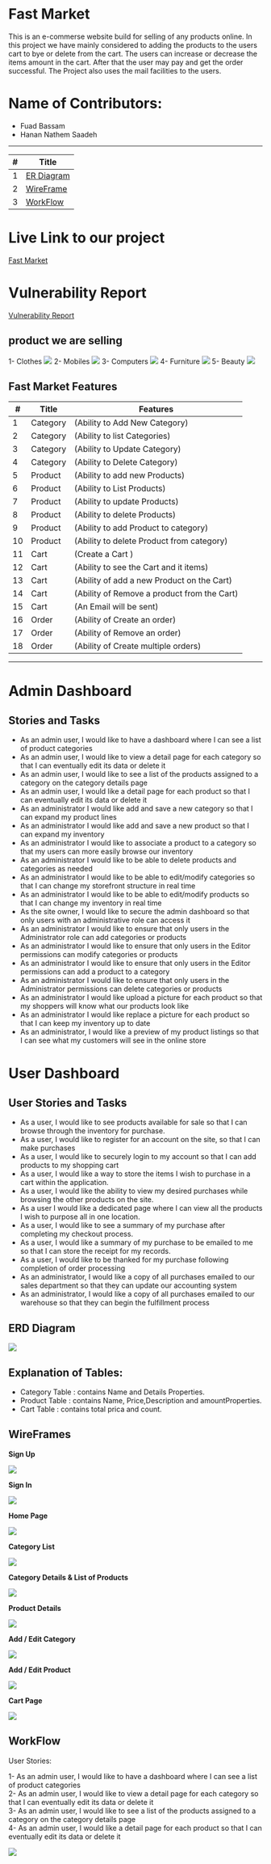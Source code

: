 # Fast Market

This is an e-commerse website build for selling of any products online. In this project we have mainly considered to adding the products to the users cart to bye or delete from the cart. The users can increase or decrease the items amount in the cart. After that the user may pay and get the order successful. The Project also uses the mail facilities to the users.

# Name of Contributors:
- Fuad Bassam
- Hanan Nathem Saadeh

---

#|Title
---|-----
1|[ER Diagram](#erd-diagram)
2|[WireFrame](#wireframes)
3|[WorkFlow](#workflow)


# Live Link to our project

[Fast Market](https://fastmarket20220626025535.azurewebsites.net/)

# Vulnerability Report

[Vulnerability Report](https://github.com/Hanan-Nathem-Saadeh/E-Commerce-App/blob/main/VulnerabilityReport.md)



## product we are selling
1- Clothes
![](./img/clothes.png)
2- Mobiles
![](./img/mobiles.png)
3- Computers
![](./img/Computers.png)
4- Furniture
![](./img/furniture.png)
5- Beauty
![](./img/beauty.png)

## Fast Market Features

#|Title|Features
---|------|-------
1|Category|(Ability to Add New Category)
2|Category|(Ability to list Categories)
3|Category|(Ability to Update Category)
4|Category|(Ability to Delete Category)
5|Product|(Ability to add new Products)
6|Product|(Ability to List Products)
7|Product|(Ability to update Products)
8|Product|(Ability to delete Products)
9|Product|(Ability to add Product to category)
10|Product|(Ability to delete Product from category)
11|Cart|(Create a Cart	)
12|Cart|(Ability to see the Cart and it items)
13|Cart|(Ability of add a new Product on the Cart)
14|Cart|(Ability of Remove a product from the Cart)
15|Cart|(An Email will be sent)
16|Order|(Ability of Create an order)
17|Order|(Ability of Remove an order)
18|Order|(Ability of Create multiple orders)

---

# Admin Dashboard
## Stories and Tasks
- As an admin user, I would like to have a dashboard where I can see a list of product categories  
- As an admin user, I would like to view a detail page for each category so that I can eventually edit its data or delete it  
- As an admin user, I would like to see a list of the products assigned to a category on the category details page  
- As an admin user, I would like a detail page for each product so that I can eventually edit its data or delete it  
- As an administrator I would like add and save a new category so that I can expand my product lines  
- As an administrator I would like add and save a new product so that I can expand my inventory  
- As an administrator I would like to associate a product to a category so that my users can more easily browse our inventory  
- As an administrator I would like to be able to delete products and categories as needed  
- As an administrator I would like to be able to edit/modify categories so that I can change my storefront structure in real time  
- As an administrator I would like to be able to edit/modify products so that I can change my inventory in real time    
- As the site owner, I would like to secure the admin dashboard so that only users with an administrative role can access it  
- As an administrator I would like to ensure that only users in the Administrator role can add categories or products  
- As an administrator I would like to ensure that only users in the Editor permissions can modify categories or products  
- As an administrator I would like to ensure that only users in the Editor permissions can add a product to a category  
- As an administrator I would like to ensure that only users in the Administrator permissions can delete categories or products  
- As an administrator I would like upload a picture for each product so that my shoppers will know what our products look like  
- As an administrator I would like replace a picture for each product so that I can keep my inventory up to date  
- As an administrator, I would like a preview of my product listings so that I can see what my customers will see in the online store   

# User Dashboard
## User Stories and Tasks
- As a user, I would like to see products available for sale so that I can browse through the inventory for purchase.
- As a user, I would like to register for an account on the site, so that I can make purchases
- As a user, I would like to securely login to my account so that I can add products to my shopping cart
- As a user, I would like a way to store the items I wish to purchase in a cart within the application.
- As a user, I would like the ability to view my desired purchases while browsing the other products on the site.
- As a user I would like a dedicated page where I can view all the products I wish to purpose all in one location.
- As a user, I would like to see a summary of my purchase after completing my checkout process.
- As a user, I would like a summary of my purchase to be emailed to me so that I can store the receipt for my records.
- As a user, I would like to be thanked for my purchase following completion of order processing
- As an administrator, I would like a copy of all purchases emailed to our sales department so that they can update our accounting system
- As an administrator, I would like a copy of all purchases emailed to our warehouse so that they can begin the fulfillment process

## ERD Diagram
![](./img/ERD.drawio.png)

## Explanation of Tables:

- Category Table : contains Name and Details Properties.
- Product Table : contains Name, Price,Description and amountProperties.
- Cart Table : contains total prica and count.


## WireFrames

**Sign Up**

![](./img/SignUp.png)

**Sign In**

![](./img/SignIn.png)

**Home Page**

![](./img/HomePage.png)  

**Category List**

![](./img/ListOfCategories.png) 

**Category Details & List of Products**

![](./img/CategoryDetails.png)   

**Product Details**

![](./img/ProductDetails.png)  

**Add / Edit Category**

![](./img/AddEditCategory.png)  

**Add / Edit Product**

![](./img/AddEditProduct.png)  

**Cart Page**

![](./img/CartPage.png)   


## WorkFlow

User Stories:

1- As an admin user, I would like to have a dashboard where I can see a list of product categories  
2- As an admin user, I would like to view a detail page for each category so that I can eventually edit its data or delete it  
3- As an admin user, I would like to see a list of the products assigned to a category on the category details page  
4- As an admin user, I would like a detail page for each product so that I can eventually edit its data or delete it  

![](./img/WorkFlow.png)
